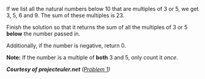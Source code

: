 <div class="markdown prose max-w-none mb-8" id="description"><p>If we list all the natural numbers below 10 that are multiples of 3 or 5, we get 3, 5, 6 and 9. The sum of these multiples is 23.</p>
<p>Finish the solution so that it returns the sum of all the multiples of 3 or 5 <strong>below</strong> the number passed in. </p>
<p>Additionally, if the number is negative, return 0.</p>
<p><strong>Note:</strong> If the number is a multiple of <strong>both</strong> 3 and 5, only count it <em>once</em>.</p>
<p><em><strong>Courtesy of projecteuler.net</strong> (<a href="https://projecteuler.net/problem=1" data-turbolinks="false" target="_blank">Problem 1</a>)</em></p>
</div>
